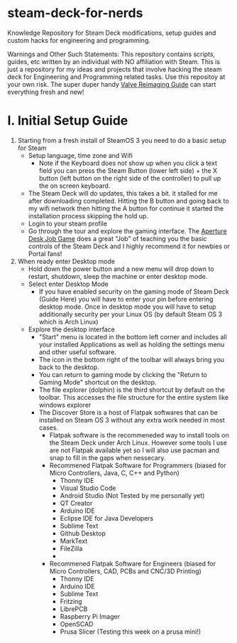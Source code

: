 # steam-deck-for-nerds
Knowledge Repository for Steam Deck modifications, setup guides and custom hacks for engineering and programming.

Warnings and Other Such Statements:
This repository contains scripts, guides, etc written by an individual with NO affiliation with Steam. This is just a repository for my ideas and projects that involve hacking the steam deck for Engineering and Programming related tasks. Use this repositoy at your own risk. The super duper handy [Valve Reimaging Guide](https://help.steampowered.com/en/faqs/view/1B71-EDF2-EB6D-2BB3) can start everything fresh and new!

# I. Initial Setup Guide
1. Starting from a fresh install of SteamOS 3 you need to do a basic setup for Steam
    - Setup language, time zone and Wifi
        - Note if the Keyboard does not show up when you click a text field you can press the Steam Button (lower left side) + the X button (left button on the right side of the controller) to pull up the on screen keyboard.
    - The Steam Deck will do updates, this takes a bit. it stalled for me after downloading completed. Hitting the B button and going back to my wifi network then hitting the A button for continue it started the installation process skipping the hold up.
    - Login to your steam profile
    - Go through the tour and explore the gaming interface. The [Aperture Desk Job Game](https://store.steampowered.com/app/1902490/Aperture_Desk_Job/) does a great "Job" of teaching you the basic controls of the Steam Deck and I highly recommend it for newbies or Portal fans!
2. When ready enter Desktop mode
    - Hold down the power button and a new menu will drop down to restart, shutdown, sleep the machine or enter desktop mode.
    - Select enter Desktop Mode
        - If you have enabled security on the gaming mode of Steam Deck (Guide Here) you will have to enter your pin before entering desktop mode. Once in desktop mode you will have to setup additionally security per your Linux OS (by default Steam OS 3 which is Arch Linux)
    - Explore the desktop interface
        - "Start" menu is located in the bottom left corner and includes all your installed Applications as well as holding the settings menu and other useful software.
        - The icon in the bottom right of the toolbar will always bring you back to the desktop.
        - You can return to gaming mode by clicking the "Return to Gaming Mode" shortcut on the desktop.
        - The file explorer (dolphin) is the third shortcut by default on the toolbar. This accesses the file structure for the entire system like windows explorer
        - The Discover Store is a host of Flatpak softwares that can be installed on Steam OS 3 without any extra work needed in most cases.
            - Flatpak software is the recommeneded way to install tools on the Steam Deck under Arch Linux. However some tools I use are not Flatpak available yet so I will also use pacman and snap to fill in the gaps when nessecary.
            - Recommened Flatpak Software for Programmers (biased for Micro Controllers, Java, C, C++ and Python)
                - Thonny IDE
                - Visual Studio Code
                - Android Studio (Not Tested by me personally yet)
                - QT Creator
                - Arduino IDE
                - Eclipse IDE for Java Developers
                - Sublime Text
                - Github Desktop
                - MarkText
                - FileZilla
                - 
            - Recommened Flatpak Software for Engineers (biased for Micro Controllers, CAD, PCBs and CNC/3D Printing)
                - Thonny IDE
                - Arduino IDE
                - Sublime Text
                - Fritzing
                - LibrePCB
                - Raspberry Pi Imager
                - OpenSCAD
                - Prusa Slicer (Testing this week on a prusa mini!)
